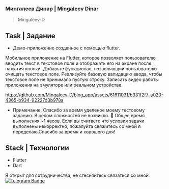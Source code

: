 ### Мингалеев Динар | Mingaleev Dinar
> Mingaleev-D

## Task | Задание

+ Демо-приложение созданное с помощью flutter.

Мобильное приложение на Flutter, которое позволяет пользователю вводить текст в текстовое поле и отображать его на экране после нажатия кнопки.
Добавьте функционал, позволяющий пользователю очищать текстовое поле.
Реализуйте базовую валидацию ввода, чтобы текстовое поле не принимало пустую строку.
Записать видео работы приложения на эмуляторе или реальном устройстве.

https://github.com/Mingaleev-D/blog_app/assets/61611031/b331f2f7-a020-4365-b934-92227d3b978a

+ Примечание.
  Спасибо за время уделеное моему тестовому заданию. В целом сложностей не возникло .🙂
  Общее время выполнения ~1 часов. Если вы считаете что условия задачи выполнены некорректно, пожалуйта свяжитесь со мной я переделаю.Спасибо за время и хорошего дня!


## Stack | Технологии
+ Flutter
+ Dart


Я открыт для сотрудничества, не стесняйтесь связаться со мной: [![Telegram Badge](https://img.shields.io/badge/-Telegram-blue?style=flat&logo=Telegram&logoColor=white)](https://t.me/Dinar_abc)


